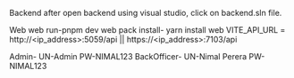 Backend
after open backend using visual studio, click on backend.sln file.

Web
web run-pnpm dev
web pack install- yarn install
web VITE_API_URL = http://<ip_address>:5059/api || https://<ip_address>:7103/api

Admin- UN-Admin
PW-NIMAL123
BackOfficer- UN-Nimal Perera
PW-NIMAL123

```

```
